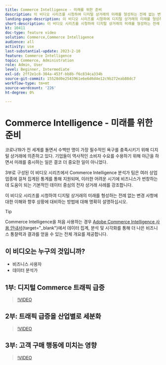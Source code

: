 ```yaml
---
title: Commerce Intelligence - 미래를 위한 준비
description: 이 비디오 시리즈를 시청하여 디지털 상거래의 미래를 형성하는 전례 없는 변화에 대한 이해를 명확히 하십시오.
landing-page-description: 이 비디오 시리즈를 시청하여 디지털 상거래의 미래를 형성하는 전례 없는 변화에 대한 이해를 명확히 하십시오.
short-description: 이 비디오 시리즈를 시청하여 디지털 상거래의 미래를 형성하는 전례 없는 변화에 대한 이해를 명확히 하십시오.
kt: 10411
doc-type: feature video
solution: Commerce,Commerce Intelligence
audience: all
activity: use
last-substantial-update: 2023-2-10
feature: Commerce Intelligence
topic: Commerce, Administration
role: Admin, User
level: Beginner, Intermediate
exl-id: 2ff2e1c8-384a-453f-bb8b-f6c834ca334b
source-git-commit: 15528d0e2543961e6e6d6d4e12c9b272eab88dc7
workflow-type: tm+mt
source-wordcount: '226'
ht-degree: 0%

---
```


# Commerce Intelligence - 미래를 위한 준비

코로나19가 전 세계를 돌면서 수백만 명이 가장 필수적인 욕구를 충족시키기 위해 디지털 상거래에 의존하고 있다. 기업들이 역사적인 소비자 수요를 수용하기 위해 야근을 하면서 미래를 중시하는 일은 결코 더 중요한 일이 아니었다.

3부로 구성된 이 비디오 시리즈에서 Commerce Intelligence 분석가 팀은 여러 상업 업종에 걸쳐 집계된 통계를 통해 지원되며, 이러한 어려운 시기에 비즈니스가 번창하는 데 도움이 되는 기본적인 데이터 중심의 전자 상거래 사례를 강조합니다.

이 비디오 시리즈를 시청하여 디지털 상거래의 미래를 형성하는 전례 없는 변경 사항에 대한 이해와 향후 상황에 대비하는 방법에 대해 명확히 설명하십시오.

>[!TIP]
>
>Commerce Intelligence을 처음 사용하는 경우 [Adobe Commerce Intelligence 사용 안내서](https://experienceleague.adobe.com/docs/commerce-business-intelligence/mbi/guide-overview.html?lang=ko){target="_blank"}에서 데이터 집계, 분석 및 시각화를 통해 더 나은 비즈니스 통찰력과 결과를 얻을 수 있는 전체 개요를 제공합니다.

## 이 비디오는 누구의 것입니까?

- 비즈니스 사용자
- 데이터 분석가

## 1부: 디지털 Commerce 트래픽 급증

>[!VIDEO](https://video.tv.adobe.com/v/342498?quality=12&learn=on)

## 2부: 트래픽 급증을 산업별로 세분화

>[!VIDEO](https://video.tv.adobe.com/v/342499?quality=12&learn=on)

## 3부: 고객 구매 행동에 미치는 영향

>[!VIDEO](https://video.tv.adobe.com/v/342500?quality=12&learn=on)
